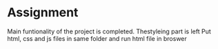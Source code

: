 # Assignment
Main funtionality of the project is completed. Thestyleing part is left
Put html, css and js files in same folder and run html file in broswer
